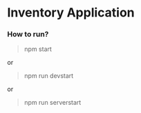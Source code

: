 # Inventory Application


### How to run?

> npm start 

or

> npm run devstart

or

> npm run serverstart

